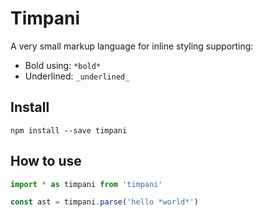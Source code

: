 # Timpani
A very small markup language for inline styling supporting:
- Bold using: `*bold*`
- Underlined: `_underlined_`

## Install
```
npm install --save timpani
```

## How to use
```js
import * as timpani from 'timpani'

const ast = timpani.parse('hello *world*')
```